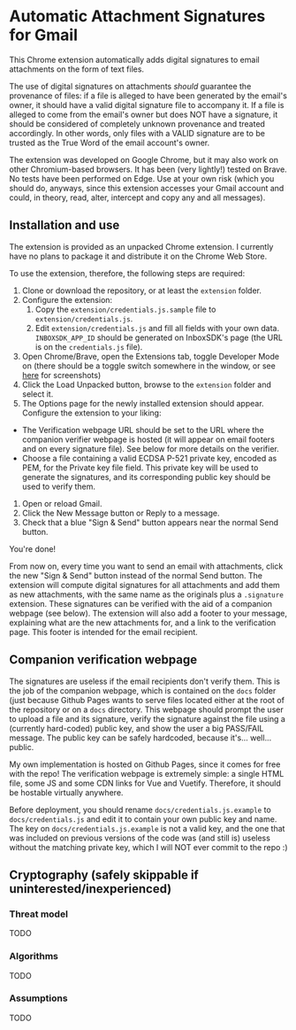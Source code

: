 # Automatic Attachment Signatures for Gmail

This Chrome extension automatically adds digital signatures to email attachments on the form of text files.

The use of digital signatures on attachments *should* guarantee the provenance of files: if a file is alleged to have been generated by the email's owner, it should have a valid digital signature file to accompany it. If a file is alleged to come from the email's owner but does NOT have a signature, it should be considered of completely unknown provenance and treated accordingly. In other words, only files with a VALID signature are to be trusted as the True Word of the email account's owner.

The extension was developed on Google Chrome, but it may also work on other Chromium-based browsers. It has been (very lightly!) tested on Brave. No tests have been performed on Edge. Use at your own risk (which you should do, anyways, since this extension accesses your Gmail account and could, in theory, read, alter, intercept and copy any and all messages).

## Installation and use

The extension is provided as an unpacked Chrome extension. I currently have no plans to package it and distribute it on the Chrome Web Store.

To use the extension, therefore, the following steps are required:
1. Clone or download the repository, or at least the `extension` folder.
1. Configure the extension:
    1. Copy the `extension/credentials.js.sample` file to `extension/credentials.js`.
    1. Edit `extension/credentials.js` and fill all fields with your own data. `INBOXSDK_APP_ID` should be generated on InboxSDK's page (the URL is on the `credentials.js` file).
1. Open Chrome/Brave, open the Extensions tab, toggle Developer Mode on (there should be a toggle switch somewhere in the window, or see [here](https://developer.chrome.com/docs/extensions/mv2/getstarted/#manifest) for screenshots)
1. Click the Load Unpacked button, browse to the `extension` folder and select it.
1. The Options page for the newly installed extension should appear. Configure the extension to your liking:
  * The Verification webpage URL should be set to the URL where the companion verifier webpage is hosted (it will appear on email footers and on every signature file). See below for more details on the verifier.
  * Choose a file containing a valid ECDSA P-521 private key, encoded as PEM, for the Private key file field. This private key will be used to generate the signatures, and its corresponding public key should be used to verify them.
1. Open or reload Gmail.
1. Click the New Message button or Reply to a message.
1. Check that a blue "Sign & Send" button appears near the normal Send button.

You're done!

From now on, every time you want to send an email with attachments, click the new "Sign & Send" button instead of the normal Send button. The extension will compute digital signatures for all attachments and add them as new attachments, with the same name as the originals plus a `.signature` extension. These signatures can be verified with the aid of a companion webpage (see below). The extension will also add a footer to your message, explaining what are the new attachments for, and a link to the verification page. This footer is intended for the email recipient.

## Companion verification webpage

The signatures are useless if the email recipients don't verify them. This is the job of the companion webpage, which is contained on the `docs` folder (just because Github Pages wants to serve files located either at the root of the repository or on a `docs` directory. This webpage should prompt the user to upload a file and its signature, verify the signature against the file using a (currently hard-coded) public key, and show the user a big PASS/FAIL message. The public key can be safely hardcoded, because it's... well... public.

My own implementation is hosted on Github Pages, since it comes for free with the repo! The verification webpage is extremely simple: a single HTML file, some JS and some CDN links for Vue and Vuetify. Therefore, it should be hostable virtually anywhere.

Before deployment, you should rename `docs/credentials.js.example` to `docs/credentials.js` and edit it to contain your own public key and name. The key on `docs/credentials.js.example` is not a valid key, and the one that was included on previous versions of the code was (and still is) useless without the matching private key, which I will NOT ever commit to the repo :)

## Cryptography (safely skippable if uninterested/inexperienced)

### Threat model
TODO

### Algorithms
TODO

### Assumptions
TODO
